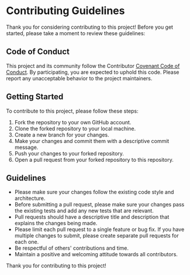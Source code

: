 # Contributing Guidelines

Thank you for considering contributing to this project! Before you get started, please take a moment to review these guidelines:

## Code of Conduct

This project and its community follow the Contributor [Covenant Code of Conduct](https://www.contributor-covenant.org/version/2/0/code_of_conduct/). By participating, you are expected to uphold this code. Please report any unacceptable behavior to the project maintainers.

## Getting Started

To contribute to this project, please follow these steps:

1. Fork the repository to your own GitHub account.
2. Clone the forked repository to your local machine.
3. Create a new branch for your changes.
4. Make your changes and commit them with a descriptive commit message.
5. Push your changes to your forked repository.
6. Open a pull request from your forked repository to this repository.

## Guidelines

- Please make sure your changes follow the existing code style and architecture.
- Before submitting a pull request, please make sure your changes pass the existing tests and add any new tests that are relevant.
- Pull requests should have a descriptive title and description that explains the changes being made.
- Please limit each pull request to a single feature or bug fix. If you have multiple changes to submit, please create separate pull requests for each one.
- Be respectful of others' contributions and time.
- Maintain a positive and welcoming attitude towards all contributors.

Thank you for contributing to this project!
